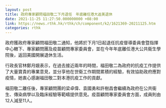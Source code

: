 ```yaml
---
layout: post
title: 政府專家顧問福田敬二下月退任　年底離任港大返美退休
date: 2021-11-25 11:27:50.000000000 +08:00
link: https://news.rthk.hk/rthk/ch/component/k2/1621369-20211125.htm
categories: rthk
---
```


政府獲政府專家顧問福田敬二通知，他將於下月1日起退任抗疫督導委員會暨指揮中心轄下、專家顧問團及疫苗顧問專家委員會，並在今年年底離任港大公共衞生學院後，返回美國開展退休生活。

行政長官林鄭月娥表示，在過去接近兩年的時間，福田敬二為政府的抗疫工作提供了大量寶貴的專業意見，並分享他在世衛工作期間累積的經驗，有效協助政府應對疫情，她衷心感謝福田敬二對本港抗疫工作的貢獻。

福田敬二離任後，專家顧問團的梁卓偉、袁國勇和許樹昌會繼續為政府在公共衞生、傳染病學以及臨床經驗等範疇提供意見。疫苗顧問專家委員會方面，成員則由12人減至11人。
